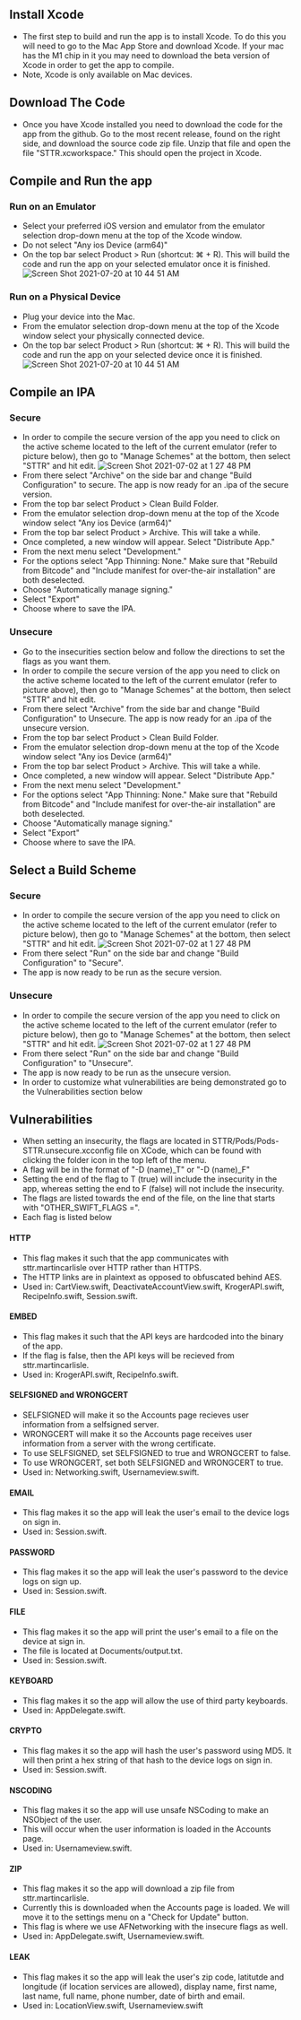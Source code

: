 ## Install Xcode
* The first step to build and run the app is to install Xcode. To do this you will need to go to the Mac App Store and download Xcode. If your mac has the M1 chip in it you may need to download the beta version of Xcode in order to get the app to compile.
* Note, Xcode is only available on Mac devices.

## Download The Code
* Once you have Xcode installed you need to download the code for the app from the github. Go to the most recent release, found on the right side, and download the source code zip file. Unzip that file and open the file "STTR.xcworkspace." This should open the project in Xcode.

## Compile and Run the app
### Run on an Emulator
* Select your preferred iOS version and emulator from the emulator selection drop-down menu at the top of the Xcode window.
* Do not select "Any ios Device (arm64)"
* On the top bar select Product > Run (shortcut: ⌘ + R). This will build the code and run the app on your selected emulator once it is finished. 
![Screen Shot 2021-07-20 at 10 44 51 AM](https://user-images.githubusercontent.com/13321541/126357545-55d9c143-d0cc-4611-a723-3104e45d0a50.png)
### Run on a Physical Device
* Plug your device into the Mac.
* From the emulator selection drop-down menu at the top of the Xcode window select your physically connected device.
* On the top bar select Product > Run (shortcut: ⌘ + R). This will build the code and run the app on your selected device once it is finished. 
![Screen Shot 2021-07-20 at 10 44 51 AM](https://user-images.githubusercontent.com/13321541/126357545-55d9c143-d0cc-4611-a723-3104e45d0a50.png)

## Compile an IPA
### Secure
* In order to compile the secure version of the app you need to click on the active scheme located to the left of the current emulator (refer to picture below), then go to "Manage Schemes" at the bottom, then select "STTR" and hit edit.
![Screen Shot 2021-07-02 at 1 27 48 PM](https://user-images.githubusercontent.com/70813876/124315613-c9314400-db39-11eb-964f-9aee72a14a4f.png)
* From there select "Archive" on the side bar and change "Build Configuration" to secure. The app is now ready for an .ipa of the secure version.
* From the top bar select Product > Clean Build Folder. 
* From the emulator selection drop-down menu at the top of the Xcode window select "Any ios Device (arm64)"
* From the top bar select Product > Archive. This will take a while.
* Once completed, a new window will appear. Select "Distribute App." 
* From the next menu select "Development." 
* For the options select "App Thinning: None." Make sure that "Rebuild from Bitcode" and "Include manifest for over-the-air installation" are both deselected. 
* Choose "Automatically manage signing."
* Select "Export"
* Choose where to save the IPA. 

### Unsecure
* Go to the insecurities section below and follow the directions to set the flags as you want them.
* In order to compile the secure version of the app you need to click on the active scheme located to the left of the current emulator (refer to picture above), then go to "Manage Schemes" at the bottom, then select "STTR" and hit edit.
* From there select "Archive" from the side bar and change "Build Configuration" to Unsecure. The app is now ready for an .ipa of the unsecure version.
* From the top bar select Product > Clean Build Folder. 
* From the emulator selection drop-down menu at the top of the Xcode window select "Any ios Device (arm64)"
* From the top bar select Product > Archive. This will take a while.
* Once completed, a new window will appear. Select "Distribute App." 
* From the next menu select "Development." 
* For the options select "App Thinning: None." Make sure that "Rebuild from Bitcode" and "Include manifest for over-the-air installation" are both deselected. 
* Choose "Automatically manage signing."
* Select "Export"
* Choose where to save the IPA. 

## Select a Build Scheme
### Secure
* In order to compile the secure version of the app you need to click on the active scheme located to the left of the current emulator (refer to picture below), then go to "Manage Schemes" at the bottom, then select "STTR" and hit edit.
![Screen Shot 2021-07-02 at 1 27 48 PM](https://user-images.githubusercontent.com/70813876/124315613-c9314400-db39-11eb-964f-9aee72a14a4f.png)
* From there select "Run" on the side bar and change "Build Configuration" to "Secure".
* The app is now ready to be run as the secure version.
### Unsecure
* In order to compile the secure version of the app you need to click on the active scheme located to the left of the current emulator (refer to picture below), then go to "Manage Schemes" at the bottom, then select "STTR" and hit edit.
![Screen Shot 2021-07-02 at 1 27 48 PM](https://user-images.githubusercontent.com/70813876/124315613-c9314400-db39-11eb-964f-9aee72a14a4f.png)
* From there select "Run" on the side bar and change "Build Configuration" to "Unsecure".
* The app is now ready to be run as the unsecure version.
* In order to customize what vulnerabilities are being demonstrated go to the Vulnerabilities section below

## Vulnerabilities
* When setting an insecurity, the flags are located in STTR/Pods/Pods-STTR.unsecure.xcconfig file on XCode, which can be found with clicking the folder icon in the top left of the menu.
* A flag will be in the format of "-D (name)_T" or "-D (name)_F"
* Setting the end of the flag to T (true) will include the insecurity in the app, whereas setting the end to F (false) will not include the insecurity.
* The flags are listed towards the end of the file, on the line that starts with "OTHER_SWIFT_FLAGS =".
* Each flag is listed below

#### HTTP
* This flag makes it such that the app communicates with sttr.martincarlisle over HTTP rather than HTTPS.
* The HTTP links are in plaintext as opposed to obfuscated behind AES.
* Used in: CartView.swift, DeactivateAccountView.swift, KrogerAPI.swift, RecipeInfo.swift, Session.swift.

#### EMBED
* This flag makes it such that the API keys are hardcoded into the binary of the app.
* If the flag is false, then the API keys will be recieved from sttr.martincarlisle.
* Used in: KrogerAPI.swift, RecipeInfo.swift.

#### SELFSIGNED and WRONGCERT
* SELFSIGNED will make it so the Accounts page recieves user information from a selfsigned server.
* WRONGCERT will make it so the Accounts page receives user information from a server with the wrong certificate.
* To use SELFSIGNED, set SELFSIGNED to true and WRONGCERT to false. 
* To use WRONGCERT, set both SELFSIGNED and WRONGCERT to true.
* Used in: Networking.swift, Usernameview.swift.

#### EMAIL
* This flag makes it so the app will leak the user's email to the device logs on sign in.
* Used in: Session.swift.

#### PASSWORD
* This flag makes it so the app will leak the user's password to the device logs on sign up.
* Used in: Session.swift.

#### FILE
* This flag makes it so the app will print the user's email to a file on the device at sign in.
* The file is located at Documents/output.txt.
* Used in: Session.swift.

#### KEYBOARD
* This flag makes it so the app will allow the use of third party keyboards.
* Used in: AppDelegate.swift.

#### CRYPTO
* This flag makes it so the app will hash the user's password using MD5. It will then print a hex string of that hash to the device logs on sign in.
* Used in: Session.swift.

#### NSCODING
* This flag makes it so the app will use unsafe NSCoding to make an NSObject of the user.
* This will occur when the user information is loaded in the Accounts page.
* Used in: Usernameview.swift.

#### ZIP
* This flag makes it so the app will download a zip file from sttr.martincarlisle.
* Currently this is downloaded when the Accounts page is loaded. We will move it to the settings menu on a "Check for Update" button.
* This flag is where we use AFNetworking with the insecure flags as well.
* Used in: AppDelegate.swift, Usernameview.swift.

#### LEAK
* This flag makes it so the app will leak the user's zip code, latitutde and longitude (if location services are allowed), display name, first name, last name, full name, phone number, date of birth and email.
* Used in: LocationView.swift, Usernameview.swift
